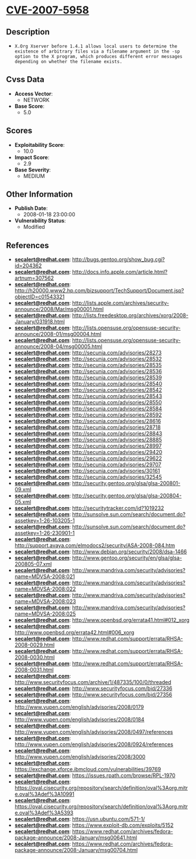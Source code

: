 
# [CVE-2007-5958](https://cve.mitre.org/cgi-bin/cvename.cgi?name=CVE-2007-5958)

## Description

- `X.Org Xserver before 1.4.1 allows local users to determine the existence of arbitrary files via a filename argument in the -sp option to the X program, which produces different error messages depending on whether the filename exists.`

## Cvss Data

- **Access Vector**:
  - NETWORK
- **Base Score**:
  - 5.0

## Scores

- **Exploitability Score**:
  - 10.0
- **Impact Score**:
  - 2.9
- **Base Severity**:
  - MEDIUM

## Other Information

- **Publish Date**:
  - 2008-01-18 23:00:00
- **Vulnerability Status**:
  - Modified

## References

- **secalert@redhat.com**: http://bugs.gentoo.org/show_bug.cgi?id=204362
- **secalert@redhat.com**: http://docs.info.apple.com/article.html?artnum=307562
- **secalert@redhat.com**: http://h20000.www2.hp.com/bizsupport/TechSupport/Document.jsp?objectID=c01543321
- **secalert@redhat.com**: http://lists.apple.com/archives/security-announce/2008/Mar/msg00001.html
- **secalert@redhat.com**: http://lists.freedesktop.org/archives/xorg/2008-January/031918.html
- **secalert@redhat.com**: http://lists.opensuse.org/opensuse-security-announce/2008-01/msg00004.html
- **secalert@redhat.com**: http://lists.opensuse.org/opensuse-security-announce/2008-04/msg00005.html
- **secalert@redhat.com**: http://secunia.com/advisories/28273
- **secalert@redhat.com**: http://secunia.com/advisories/28532
- **secalert@redhat.com**: http://secunia.com/advisories/28535
- **secalert@redhat.com**: http://secunia.com/advisories/28536
- **secalert@redhat.com**: http://secunia.com/advisories/28539
- **secalert@redhat.com**: http://secunia.com/advisories/28540
- **secalert@redhat.com**: http://secunia.com/advisories/28542
- **secalert@redhat.com**: http://secunia.com/advisories/28543
- **secalert@redhat.com**: http://secunia.com/advisories/28550
- **secalert@redhat.com**: http://secunia.com/advisories/28584
- **secalert@redhat.com**: http://secunia.com/advisories/28592
- **secalert@redhat.com**: http://secunia.com/advisories/28616
- **secalert@redhat.com**: http://secunia.com/advisories/28718
- **secalert@redhat.com**: http://secunia.com/advisories/28843
- **secalert@redhat.com**: http://secunia.com/advisories/28885
- **secalert@redhat.com**: http://secunia.com/advisories/28997
- **secalert@redhat.com**: http://secunia.com/advisories/29420
- **secalert@redhat.com**: http://secunia.com/advisories/29622
- **secalert@redhat.com**: http://secunia.com/advisories/29707
- **secalert@redhat.com**: http://secunia.com/advisories/30161
- **secalert@redhat.com**: http://secunia.com/advisories/32545
- **secalert@redhat.com**: http://security.gentoo.org/glsa/glsa-200801-09.xml
- **secalert@redhat.com**: http://security.gentoo.org/glsa/glsa-200804-05.xml
- **secalert@redhat.com**: http://securitytracker.com/id?1019232
- **secalert@redhat.com**: http://sunsolve.sun.com/search/document.do?assetkey=1-26-103205-1
- **secalert@redhat.com**: http://sunsolve.sun.com/search/document.do?assetkey=1-26-230901-1
- **secalert@redhat.com**: http://support.avaya.com/elmodocs2/security/ASA-2008-084.htm
- **secalert@redhat.com**: http://www.debian.org/security/2008/dsa-1466
- **secalert@redhat.com**: http://www.gentoo.org/security/en/glsa/glsa-200805-07.xml
- **secalert@redhat.com**: http://www.mandriva.com/security/advisories?name=MDVSA-2008:021
- **secalert@redhat.com**: http://www.mandriva.com/security/advisories?name=MDVSA-2008:022
- **secalert@redhat.com**: http://www.mandriva.com/security/advisories?name=MDVSA-2008:023
- **secalert@redhat.com**: http://www.mandriva.com/security/advisories?name=MDVSA-2008:025
- **secalert@redhat.com**: http://www.openbsd.org/errata41.html#012_xorg
- **secalert@redhat.com**: http://www.openbsd.org/errata42.html#006_xorg
- **secalert@redhat.com**: http://www.redhat.com/support/errata/RHSA-2008-0029.html
- **secalert@redhat.com**: http://www.redhat.com/support/errata/RHSA-2008-0030.html
- **secalert@redhat.com**: http://www.redhat.com/support/errata/RHSA-2008-0031.html
- **secalert@redhat.com**: http://www.securityfocus.com/archive/1/487335/100/0/threaded
- **secalert@redhat.com**: http://www.securityfocus.com/bid/27336
- **secalert@redhat.com**: http://www.securityfocus.com/bid/27356
- **secalert@redhat.com**: http://www.vupen.com/english/advisories/2008/0179
- **secalert@redhat.com**: http://www.vupen.com/english/advisories/2008/0184
- **secalert@redhat.com**: http://www.vupen.com/english/advisories/2008/0497/references
- **secalert@redhat.com**: http://www.vupen.com/english/advisories/2008/0924/references
- **secalert@redhat.com**: http://www.vupen.com/english/advisories/2008/3000
- **secalert@redhat.com**: https://exchange.xforce.ibmcloud.com/vulnerabilities/39769
- **secalert@redhat.com**: https://issues.rpath.com/browse/RPL-1970
- **secalert@redhat.com**: https://oval.cisecurity.org/repository/search/definition/oval%3Aorg.mitre.oval%3Adef%3A10991
- **secalert@redhat.com**: https://oval.cisecurity.org/repository/search/definition/oval%3Aorg.mitre.oval%3Adef%3A5393
- **secalert@redhat.com**: https://usn.ubuntu.com/571-1/
- **secalert@redhat.com**: https://www.exploit-db.com/exploits/5152
- **secalert@redhat.com**: https://www.redhat.com/archives/fedora-package-announce/2008-January/msg00641.html
- **secalert@redhat.com**: https://www.redhat.com/archives/fedora-package-announce/2008-January/msg00704.html
